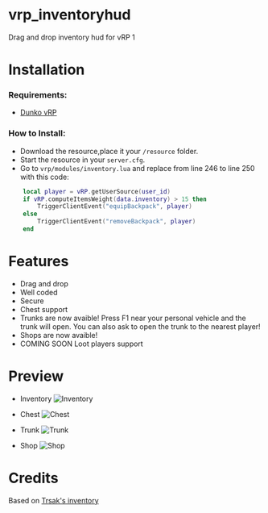 # vrp_inventoryhud
Drag and drop inventory hud for vRP 1

# Installation

### Requirements:

- [Dunko vRP](https://github.com/DunkoUK/dunko_vrp)

### How to Install:
* Download the resource,place it your `/resource` folder.
* Start the resource in your `server.cfg`.
* Go to `vrp/modules/inventory.lua` and replace from line 246 to line 250 with this code:

```lua
    local player = vRP.getUserSource(user_id)
    if vRP.computeItemsWeight(data.inventory) > 15 then
        TriggerClientEvent("equipBackpack", player)
    else
        TriggerClientEvent("removeBackpack", player)
    end
```

# Features
- Drag and drop
- Well coded
- Secure
- Chest support
- Trunks are now avaible! Press F1 near your personal vehicle and the trunk will open. You can also ask to open the trunk to the nearest player!
- Shops are now avaible!
- COMING SOON Loot players support

# Preview
- Inventory
![Inventory](https://i.imgur.com/dxgtVWK.png)

- Chest
![Chest](https://i.imgur.com/JR8KOv5.png)

- Trunk
![Trunk](https://i.imgur.com/qV0ZNao.png)

- Shop
![Shop](https://i.imgur.com/dibpc81.png)

# Credits
Based on [Trsak's inventory](https://github.com/Trsak/esx_inventoryhud)
